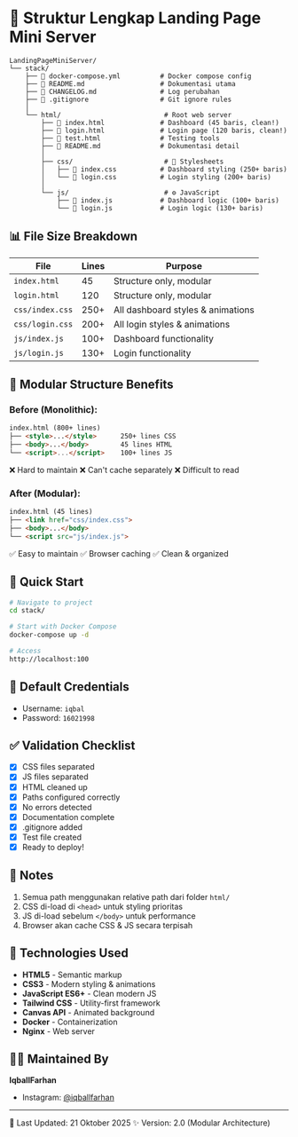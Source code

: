 # 📂 Struktur Lengkap Landing Page Mini Server

```
LandingPageMiniServer/
└── stack/
    ├── 📄 docker-compose.yml          # Docker compose config
    ├── 📄 README.md                   # Dokumentasi utama
    ├── 📄 CHANGELOG.md                # Log perubahan
    ├── 📄 .gitignore                  # Git ignore rules
    │
    └── html/                          # Root web server
        ├── 📄 index.html              # Dashboard (45 baris, clean!)
        ├── 📄 login.html              # Login page (120 baris, clean!)
        ├── 📄 test.html               # Testing tools
        ├── 📄 README.md               # Dokumentasi detail
        │
        ├── css/                       # 🎨 Stylesheets
        │   ├── 📄 index.css           # Dashboard styling (250+ baris)
        │   └── 📄 login.css           # Login styling (200+ baris)
        │
        └── js/                        # ⚙️ JavaScript
            ├── 📄 index.js            # Dashboard logic (100+ baris)
            └── 📄 login.js            # Login logic (130+ baris)
```

## 📊 File Size Breakdown

| File | Lines | Purpose |
|------|-------|---------|
| `index.html` | 45 | Structure only, modular |
| `login.html` | 120 | Structure only, modular |
| `css/index.css` | 250+ | All dashboard styles & animations |
| `css/login.css` | 200+ | All login styles & animations |
| `js/index.js` | 100+ | Dashboard functionality |
| `js/login.js` | 130+ | Login functionality |

## 🎯 Modular Structure Benefits

### Before (Monolithic):
```html
index.html (800+ lines)
├── <style>...</style>      250+ lines CSS
├── <body>...</body>        45 lines HTML
└── <script>...</script>    100+ lines JS
```
❌ Hard to maintain
❌ Can't cache separately
❌ Difficult to read

### After (Modular):
```html
index.html (45 lines)
├── <link href="css/index.css">
├── <body>...</body>
└── <script src="js/index.js">
```
✅ Easy to maintain
✅ Browser caching
✅ Clean & organized

## 🚀 Quick Start

```bash
# Navigate to project
cd stack/

# Start with Docker Compose
docker-compose up -d

# Access
http://localhost:100
```

## 🔐 Default Credentials

- Username: `iqbal`
- Password: `16021998`

## ✅ Validation Checklist

- [x] CSS files separated
- [x] JS files separated  
- [x] HTML cleaned up
- [x] Paths configured correctly
- [x] No errors detected
- [x] Documentation complete
- [x] .gitignore added
- [x] Test file created
- [x] Ready to deploy!

## 📝 Notes

1. Semua path menggunakan relative path dari folder `html/`
2. CSS di-load di `<head>` untuk styling prioritas
3. JS di-load sebelum `</body>` untuk performance
4. Browser akan cache CSS & JS secara terpisah

## 🎨 Technologies Used

- **HTML5** - Semantic markup
- **CSS3** - Modern styling & animations
- **JavaScript ES6+** - Clean modern JS
- **Tailwind CSS** - Utility-first framework
- **Canvas API** - Animated background
- **Docker** - Containerization
- **Nginx** - Web server

## 👨‍💻 Maintained By

**IqballFarhan**
- Instagram: [@iqballfarhan](https://www.instagram.com/iqballfarhan/)

---

📅 Last Updated: 21 Oktober 2025
✨ Version: 2.0 (Modular Architecture)
